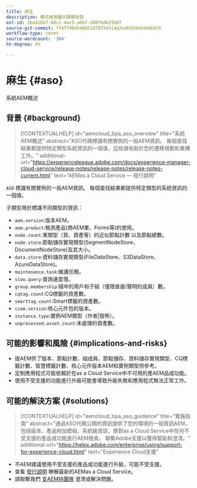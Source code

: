 ```yaml
---
title: 麻生
description: 模式檢測器代碼幫助頁
exl-id: 2ba416b7-80c1-4ec5-a6bf-d80f6d625b07
source-git-commit: ff4f798d540d52d7875e514a2edb959e64e068fb
workflow-type: tm+mt
source-wordcount: '364'
ht-degree: 4%

---
```


# 麻生 {#aso}

系統AEM概述

## 背景 {#background}

>[!CONTEXTUALHELP]
>id="aemcloud_bpa_aso_overview"
>title="系統AEM概述"
>abstract="ASO代碼標識有關實例的一般AEM資訊。 每個查找結果都提供特定類型系統資訊的一個值，這些值有助於您的遷移規劃和重構工作。"
>additional-url="https://experienceleague.adobe.com/docs/experience-manager-cloud-service/release-notes/release-notes/release-notes-current.html" text="AEMas a Cloud Service — 發行說明"

`ASO` 標識有關實例的一般AEM資訊。 每個查找結果都提供特定類型的系統資訊的一個值。

子類型用於標識不同類型的資訊：

* `aem.version`:版本AEM。
* `aem.product`:檢測產品(商AEM業、Forms等)的使用。
* `node.count`:某類型（頁、資產等）的近似節點計數 以及節點總數。
* `node.store`:節點儲存實現類型(SegmentNodeStore、DocumentNodeStore)及其大小。
* `data.store`:資料儲存實現類型(FileDataStore、S3DataStore、AzureDataStore)。
* `maintenance.task`:維護任務。
* `slow.query`:查詢速度慢。
* `group.membership`:組中的用戶和子組（僅限直接/聲明的成員）數。
* `cqtag.count`:CQ標籤的資產數。
* `smarttag.count`:Smart標籤的資產數。
* `ccom.version`:核心元件包的版本。
* `instance.type`:實例AEM類型（作者|發佈）。
* `unprocessed.asset.count`:未處理的資產數。

## 可能的影響和風險 {#implications-and-risks}

* 提AEM供了版本、節點計數、組成員、節點儲存、資料儲存實現類型、CQ標籤計數、智慧標籤計數、核心元件版本AEM和實例類型供參考。
* 定制應用程式可能依賴於在as a Cloud Service中不可用的產AEM品或功能。
* 使用不受支援的功能進行升級可能會導致升級失敗和應用程式無法正常工作。

## 可能的解決方案 {#solutions}

>[!CONTEXTUALHELP]
>id="aemcloud_bpa_aso_guidance"
>title="實施指南"
>abstract="通過ASO代碼公開的資訊提供了您的環境的一般資訊AEM，包括版本、產品附加模組、系統級資訊，應對as a Cloud Service中任何不受支援的產品或功能進行AEM檢查。 聯繫Adobe支援以獲得幫助和澄清。"
>additional-url="https://helpx.adobe.com/enterprise/using/support-for-experience-cloud.html" text="Experience Cloud支援"

* 不AEM建議使用不受支援的產品或功能進行升級，可能不受支援。
* 查看 [發行說明](https://experienceleague.adobe.com/docs/experience-manager-cloud-service/release-notes/release-notes/release-notes-current.html?lang=zh-Hant) 瞭解最新的AEMas a Cloud Service。
* 請聯繫我們 [支AEM持團隊](https://helpx.adobe.com/enterprise/using/support-for-experience-cloud.html) 澄清或解決問題。
